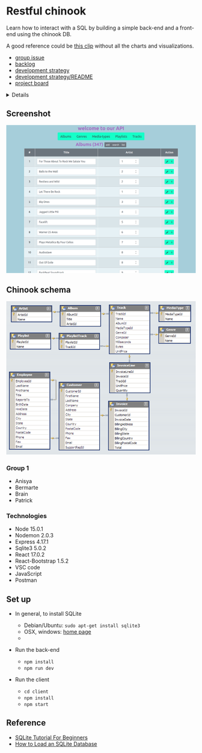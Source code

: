 # Restful chinook

Learn how to interact with a SQL by building a simple back-end and a front-end using the chinook DB.


A good reference could be [this clip](https://www.youtube.com/watch?v=3i3Z3y46KsM) without all the charts and visualizations.

- [group issue](https://github.com/HackYourFutureBelgium/class-11-12/issues/335)
- [backlog](./project-planning/backlog.md)
- [development strategy](./project-planning/development-strategy.md)
- [development strategy/README](./project-planning/README.md)
- [project board](https://github.com/bermarte/Restful-chinook/projects/1?fullscreen=true)

<details>

This module's project is a two-week group project. Anything goes! The most important thing to keep in mind for this module's project is scoping, it's better to build something small that works than something big that doesn't.
Here's a [starter repository](https://github.com/HackYourFutureBelgium/restful-chinook) you can use, but you don't have to.

```markdown
- [ ] [repo](https://github.com/_/_) (with a complete README)
- Project Planning
  - [ ] [Backlog](https://github.com/_/_/tree/master/project-planning/backlog.md)
  - [ ] [Development Strategy](https://github.com/_/_/tree/master/project-planning/development-strategy.md)
  - [ ] [Project board](https://github.com/_/_/projects/_)
- Implementation
  - [ ] Deployed - [deployment link]()
  - [ ] A working frontend in the `/client` directory
  - [ ] Uses the SQLite Chinook database
  - [ ] A working `/api` to access the the database
```
</details>

## Screenshot

![Example screenshot](https://github.com/bermarte/Restful-chinook/blob/main/project-planning/screenshot.png)

## Chinook schema
![schema](https://github.com/bermarte/Restful-chinook/blob/main/project-planning/chinook-erd.png)

### Group 1
- Anisya
- Bermarte
- Brain
- Patrick

### Technologies
- Node 15.0.1
- Nodemon 2.0.3
- Express 4.17.1
- Sqlite3 5.0.2
- React 17.0.2
- React-Bootstrap 1.5.2
- VSC code
- JavaScript
- Postman

## Set up
- In general, to install SQLite
  - Debian/Ubuntu: `sudo apt-get install sqlite3`
  - OSX, windows: [home page](https://sqlite.org/download.html)
  - 
- Run the back-end
  - `npm install`
  - `npm run dev`

- Run the client
  - `cd client`
  - `npm install`
  - `npm start`

## Reference
- [SQLite Tutorial For Beginners](https://www.youtube.com/watch?v=HQKwgk6XkIA&list=LL&index=2)
- [How to Load an SQLite Database](https://www.youtube.com/watch?v=YKRulPydKGI)
